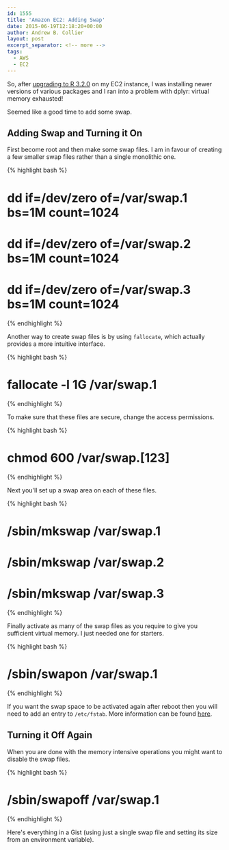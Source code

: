 ```yaml
---
id: 1555
title: 'Amazon EC2: Adding Swap'
date: 2015-06-19T12:18:20+00:00
author: Andrew B. Collier
layout: post
excerpt_separator: <!-- more -->
tags:
  - AWS
  - EC2
---
```

So, after [upgrading to R 3.2.0](http://www.exegetic.biz/blog/2015/06/amazon-ec2-upgrading-r/) on my EC2 instance, I was installing newer versions of various packages and I ran into a problem with dplyr: virtual memory exhausted!

Seemed like a good time to add some swap.

<!-- more -->

## Adding Swap and Turning it On

First become root and then make some swap files. I am in favour of creating a few smaller swap files rather than a single monolithic one.

{% highlight bash %}
# dd if=/dev/zero of=/var/swap.1 bs=1M count=1024
# dd if=/dev/zero of=/var/swap.2 bs=1M count=1024
# dd if=/dev/zero of=/var/swap.3 bs=1M count=1024
{% endhighlight %}

Another way to create swap files is by using `fallocate`, which actually provides a more intuitive interface.

{% highlight bash %}
# fallocate -l 1G /var/swap.1
{% endhighlight %}

To make sure that these files are secure, change the access permissions.

{% highlight bash %}
# chmod 600 /var/swap.[123]
{% endhighlight %}

Next you'll set up a swap area on each of these files.

{% highlight bash %}
# /sbin/mkswap /var/swap.1
# /sbin/mkswap /var/swap.2
# /sbin/mkswap /var/swap.3
{% endhighlight %}

Finally activate as many of the swap files as you require to give you sufficient virtual memory. I just needed one for starters.

{% highlight bash %}
# /sbin/swapon /var/swap.1
{% endhighlight %}

If you want the swap space to be activated again after reboot then you will need to add an entry to `/etc/fstab`. More information can be found [here](http://danielgriff.in/2014/add-swap-space-to-ec2-to-increase-performance-and-mitigate-failure/).

## Turning it Off Again

When you are done with the memory intensive operations you might want to disable the swap files.

{% highlight bash %}
# /sbin/swapoff /var/swap.1
{% endhighlight %}

Here's everything in a Gist (using just a single swap file and setting its size from an environment variable).

<script src="https://gist.github.com/DataWookie/1b17eac75ccab1172aa79c7756761f6a.js"></script>